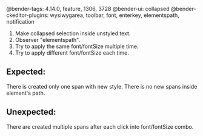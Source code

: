 @bender-tags: 4.14.0, feature, 1306, 3728
@bender-ui: collapsed
@bender-ckeditor-plugins: wysiwygarea, toolbar, font, enterkey, elementspath, notification

1. Make collapsed selection inside unstyled text.
2. Observer "elementspath".
3. Try to apply the same font/fontSize multiple time.
4. Try to apply different font/fontSize each time.

## Expected:
There is created only one span with new style. There is no new spans inside element's path.

## Unexpected:
There are created multiple spans after each click into font/fontSize combo.
